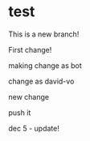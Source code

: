 test
====

This is a new branch!

First change!

making change as bot

change as david-vo

new change

push it

dec 5 - update!
